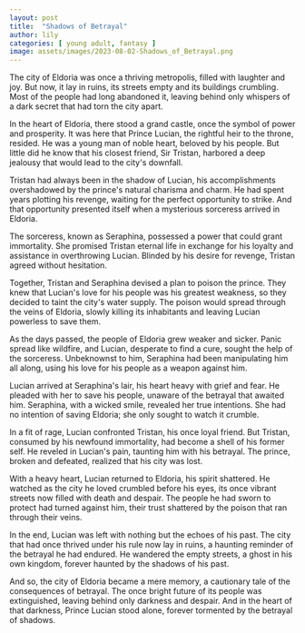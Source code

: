 ```yaml
---
layout: post
title:  "Shadows of Betrayal"
author: lily
categories: [ young adult, fantasy ]
image: assets/images/2023-08-02-Shadows_of_Betrayal.png
---
```


The city of Eldoria was once a thriving metropolis, filled with laughter and joy. But now, it lay in ruins, its streets empty and its buildings crumbling. Most of the people had long abandoned it, leaving behind only whispers of a dark secret that had torn the city apart.

In the heart of Eldoria, there stood a grand castle, once the symbol of power and prosperity. It was here that Prince Lucian, the rightful heir to the throne, resided. He was a young man of noble heart, beloved by his people. But little did he know that his closest friend, Sir Tristan, harbored a deep jealousy that would lead to the city's downfall.

Tristan had always been in the shadow of Lucian, his accomplishments overshadowed by the prince's natural charisma and charm. He had spent years plotting his revenge, waiting for the perfect opportunity to strike. And that opportunity presented itself when a mysterious sorceress arrived in Eldoria.

The sorceress, known as Seraphina, possessed a power that could grant immortality. She promised Tristan eternal life in exchange for his loyalty and assistance in overthrowing Lucian. Blinded by his desire for revenge, Tristan agreed without hesitation.

Together, Tristan and Seraphina devised a plan to poison the prince. They knew that Lucian's love for his people was his greatest weakness, so they decided to taint the city's water supply. The poison would spread through the veins of Eldoria, slowly killing its inhabitants and leaving Lucian powerless to save them.

As the days passed, the people of Eldoria grew weaker and sicker. Panic spread like wildfire, and Lucian, desperate to find a cure, sought the help of the sorceress. Unbeknownst to him, Seraphina had been manipulating him all along, using his love for his people as a weapon against him.

Lucian arrived at Seraphina's lair, his heart heavy with grief and fear. He pleaded with her to save his people, unaware of the betrayal that awaited him. Seraphina, with a wicked smile, revealed her true intentions. She had no intention of saving Eldoria; she only sought to watch it crumble.

In a fit of rage, Lucian confronted Tristan, his once loyal friend. But Tristan, consumed by his newfound immortality, had become a shell of his former self. He reveled in Lucian's pain, taunting him with his betrayal. The prince, broken and defeated, realized that his city was lost.

With a heavy heart, Lucian returned to Eldoria, his spirit shattered. He watched as the city he loved crumbled before his eyes, its once vibrant streets now filled with death and despair. The people he had sworn to protect had turned against him, their trust shattered by the poison that ran through their veins.

In the end, Lucian was left with nothing but the echoes of his past. The city that had once thrived under his rule now lay in ruins, a haunting reminder of the betrayal he had endured. He wandered the empty streets, a ghost in his own kingdom, forever haunted by the shadows of his past.

And so, the city of Eldoria became a mere memory, a cautionary tale of the consequences of betrayal. The once bright future of its people was extinguished, leaving behind only darkness and despair. And in the heart of that darkness, Prince Lucian stood alone, forever tormented by the betrayal of shadows.
